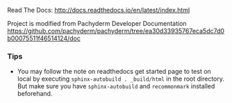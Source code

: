 Read The Docs: http://docs.readthedocs.io/en/latest/index.html

Project is modified from Pachyderm Developer Documentation
https://github.com/pachyderm/pachyderm/tree/ea30d33935767eca5dc7d0b00075511f46514124/doc

### Tips
- You may follow the note on readthedocs get started page to test on local by executing `sphinx-autobuild . _build/html` in the root directory. But make sure you have `sphinx-autobuild` and `recommonmark` installed beforehand.
